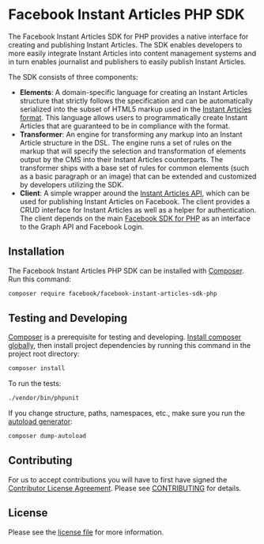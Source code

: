 # Facebook Instant Articles PHP SDK #

The Facebook Instant Articles SDK for PHP provides a native interface for creating and publishing Instant Articles. The SDK enables developers to more easily integrate Instant Articles into content management systems and in turn enables journalist and publishers to easily publish Instant Articles.

The SDK consists of three components:
- **Elements**: A domain-specific language for creating an Instant Articles structure that strictly follows the specification and can be automatically serialized into the subset of HTML5 markup used in the [Instant Articles format](https://developers.facebook.com/docs/instant-articles/reference). This language allows users to programmatically create Instant Articles that are guaranteed to be in compliance with the format.
- **Transformer**: An engine for transforming any markup into an Instant Article structure in the DSL. The engine runs a set of rules on the markup that will specify the selection and transformation of elements output by the CMS into their Instant Articles counterparts. The transformer ships with a base set of rules for common elements (such as a basic paragraph or an image) that can be extended and customized by developers utilizing the SDK.
- **Client**: A simple wrapper around the [Instant Articles API](https://developers.facebook.com/docs/instant-articles/api), which can be used for publishing Instant Articles on Facebook. The client provides a CRUD interface for Instant Articles as well as a helper for authentication. The client depends on the main [Facebook SDK for PHP](https://github.com/facebook/facebook-php-sdk-v4) as an interface to the Graph API and Facebook Login.

## Installation

The Facebook Instant Articles PHP SDK can be installed with [Composer](https://getcomposer.org/). Run this command:

```sh
composer require facebook/facebook-instant-articles-sdk-php
```

## Testing and Developing ##

[Composer](https://getcomposer.org/) is a prerequisite for testing and developing. [Install composer globally](https://getcomposer.org/doc/00-intro.md#globally), then install project dependencies by running this command in the project root directory:
```sh
composer install
```

To run the tests:
```sh
./vendor/bin/phpunit
```

If you change structure, paths, namespaces, etc., make sure you run the [autoload generator](https://getcomposer.org/doc/03-cli.md#dump-autoload):
```sh
composer dump-autoload
```

## Contributing

For us to accept contributions you will have to first have signed the [Contributor License Agreement](https://code.facebook.com/cla). Please see [CONTRIBUTING](https://github.com/facebook/facebook-instant-articles-sdk-php/blob/master/CONTRIBUTING.md) for details.

## License

Please see the [license file](https://github.com/facebook/facebook-instant-articles-sdk-php/blob/master/LICENSE) for more information.
